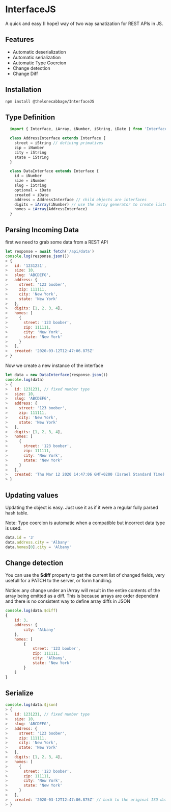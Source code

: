 # InterfaceJS

A quick and easy (I hope) way of two way sanatization for REST APIs in JS.

## Features
- Automatic deserialization
- Automatic serialization
- Automatic Type Coercion
- Change detection
- Change Diff

## Installation
```bash
npm install @thelonecabbage/InterfaceJS
```
## Type Definition
```js
  import { Interface, iArray, iNumber, iString, iDate } from 'InterfaceJS'

  class AddressInterface extends Interface {
    street = iString // defining primatives
    zip = iNumber
    city = iString
    state = iString
  }

  class DataInterface extends Interface {
    id = iNumber
    size = iNumber
    slug = iString
    optional = iDate
    created = iDate
    address = AddressInterface // child objects are interfaces
    digits = iArray(iNumber) // use the array generator to create lists
    homes = iArray(AddressInterface)
  }
```

## Parsing Incoming Data
first we need to grab some data from a REST API
```js
let response = await fetch('/api/data')
console.log(response.json())
> {
>   id: '1231231',
>   size: 10,
>   slug: 'ABCDEFG',
>   address: {
>     street: '123 boober',
>     zip: 111111,
>     city: 'New York',
>     state: 'New York'
>   },
>   digits: [1, 2, 3, 4],
>   homes: [
>     {
>       street: '123 boober',
>       zip: 111111,
>       city: 'New York',
>       state: 'New York'
>     }
>   ],
>   created: '2020-03-12T12:47:06.875Z'
> }
```
Now we create a new instance of the interface
```js
let data = new DataInterface(response.json())
console.log(data)
> {
>   id: 1231231, // fixed number type
>   size: 10,
>   slug: 'ABCDEFG',
>   address: {
>     street: '123 boober',
>     zip: 111111,
>     city: 'New York',
>     state: 'New York'
>   },
>   digits: [1, 2, 3, 4],
>   homes: [
>     {
>       street: '123 boober',
>       zip: 111111,
>       city: 'New York',
>       state: 'New York'
>     }
>   ],
>   created: 'Thu Mar 12 2020 14:47:06 GMT+0200 (Israel Standard Time)' // Date() object 
> }
```

## Updating values
Updating the object is easy.  Just use it as if it were a regular fully parsed hash table.

Note: Type coercion is automatic when a compatible but incorrect data type is used.
```js
data.id = '3'
data.address.city = 'Albany'
data.homes[0].city = 'Albany'
```
## Change detection
You can use the **$diff** property to get the current list of changed fields, very usefull for a PATCH to the server, or form handling.  

Notice: any change under an iArray will result in the entire contents of the array being emitted as a diff. This is because arrays are order dependent and there is no consistent way to define array diffs in JSON
```js
console.log(data.$diff)
{
    id: 3,
    address: {
        city: 'Albany'
    },
    homes: [
        {
            street: '123 boober',
            zip: 111111,
            city: 'Albany',
            state: 'New York'
        }
    ]
}
```
## Serialize
```js
console.log(data.$json)
> {
>   id: 1231231, // fixed number type
>   size: 10,
>   slug: 'ABCDEFG',
>   address: {
>     street: '123 boober',
>     zip: 111111,
>     city: 'New York',
>     state: 'New York'
>   },
>   digits: [1, 2, 3, 4],
>   homes: [
>     {
>       street: '123 boober',
>       zip: 111111,
>       city: 'New York',
>       state: 'New York'
>     }
>   ],
>   created: '2020-03-12T12:47:06.875Z' // back to the original ISO date format 
> }
```